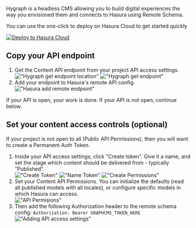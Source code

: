 Hygraph is a headless CMS allowing you to build digital experiences the way you envisioned them and connects to Hasura using Remote Schema.

You can use the one-click to deploy on Hasura Cloud to get started quickly

[![Deploy to Hasura Cloud](https://hasura.io/deploy-button.svg)](https://cloud.hasura.io/deploy?github_repo=https://github.com/hasura/data-hub&hasura_dir=remote-schemas/hygraph/hasura)

## Copy your API endpoint

1. Get the Content API endpoint from your project API access settings.  
   !["Hygraph get endpoint location"](https://graphql-engine-cdn.hasura.io/data-hub/graphcms/gcms-access-token.png)
   !["Hygraph get endpoint"](https://graphql-engine-cdn.hasura.io/data-hub/graphcms/gcms-endpoint.png)
2. Add your endpoint to Hasura's remote API config.  
   !["Hasura add remote endpoint"](https://graphql-engine-cdn.hasura.io/data-hub/graphcms/hasura-add-endpoint.png)

If your API is open, your work is done. If your API is not open, continue below.

## Set your content access controls (optional)

If your project is not open to all (Public API Permissions), then you will want to create a Permanent Auth Token.

1. Inside your API access settings, click "Create token". Give it a name, and set the stage which content should be delivered from - typically "Published".  
   !["Create Token"](https://graphql-engine-cdn.hasura.io/data-hub/graphcms/create-auth-token.png)
   !["Name Token"](https://graphql-engine-cdn.hasura.io/data-hub/graphcms/name-token.png)
   !["Create Permissions"](https://graphql-engine-cdn.hasura.io/data-hub/graphcms/create-permissions.png)
2. Set your Content API Permissions. You can initialize the defaults (read all published models with all locales), or configure specific models in which Hasura can access.  
   !["API Permisions"](https://graphql-engine-cdn.hasura.io/data-hub/graphcms/api-permissions.png)
3. Then add the following Authorization header to the remote schema config:
   `Authorization: Bearer GRAPHCMS_TOKEN_HERE`
   !["Adding API access settings"](https://graphql-engine-cdn.hasura.io/data-hub/graphcms/hasura-header-config.png)
